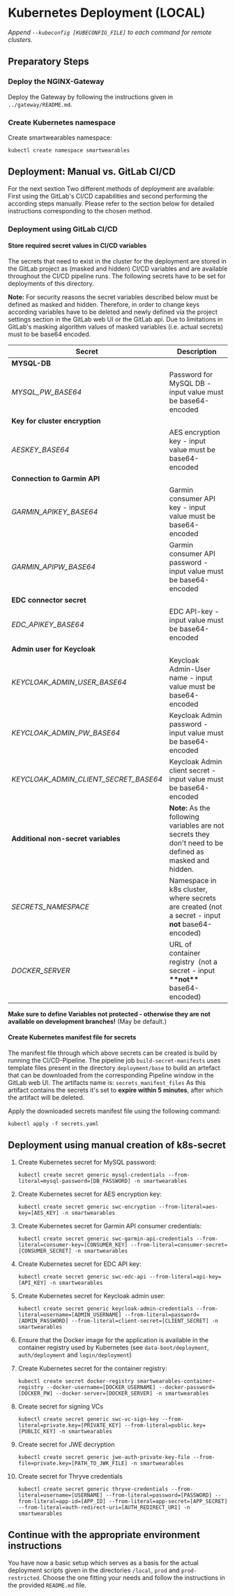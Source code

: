 # Kubernetes Deployment (LOCAL)

_Append `--kubeconfig [KUBECONFIG_FILE]` to each command for remote clusters._

## Preparatory Steps

### Deploy the NGINX-Gateway
Deploy the Gateway by following the instructions given in `../gateway/README.md`.

### Create Kubernetes namespace

Create smartwearables namespace:
   ```
   kubectl create namespace smartwearables
   ```

## Deployment: Manual vs. GitLab CI/CD

For the next sextion Two different methods of deployment are available: First using the GitLab's CI/CD capabilities and second performing the according steps manually. Please refer to the  section below for detailed instructions corresponding to the chosen method.

### Deployment using GitLab CI/CD

#### Store required secret values in CI/CD variables


The secrets that need to exist in the cluster for the deployment are stored in the GitLab project as (masked and hidden) CI/CD variables and are available throughout the CI/CD pipeline runs. 
The following secrets have to be set for deployments of this directory. 

**Note:** For security reasons the secret variables described below must be defined as masked and hidden. Therefore, in order to change keys according variables have to be deleted and newly defined via the project settings section in the GitLab web UI or the GitLab api.
Due to limitations in GitLab's masking algorithm values of masked variables (i.e. actual secrets) must to be base64 encoded.

| Secret                                | Description                                                                                              |
|---------------------------------------|----------------------------------------------------------------------------------------------------------|
| **MYSQL-DB**                          |                                                                                                          |
| _MYSQL_PW_BASE64_                     | Password for MySQL DB - input value must be base64-encoded                                               |
| **Key for cluster encryption**        |                                                                                                          |
| _AESKEY_BASE64_                       | AES encryption key - input value must be base64-encoded                                                  |
| **Connection to Garmin API**          |                                                                                                          |
| _GARMIN_APIKEY_BASE64_                | Garmin consumer API key - input value must be base64-encoded                                             |
| _GARMIN_APIPW_BASE64_                 | Garmin consumer API password - input value must be base64-encoded                                        |
| **EDC connector secret**              |                                                                                                          |
| _EDC_APIKEY_BASE64_                   | EDC API-key - input value must be base64-encoded                                                         |
| **Admin user for Keycloak**           |                                                                                                          |
| _KEYCLOAK_ADMIN_USER_BASE64_          | Keycloak Admin-User name - input value must be base64-encoded                                            |
| _KEYCLOAK_ADMIN_PW_BASE64_            | Keycloak Admin password - input value must be base64-encoded                                             |
| _KEYCLOAK_ADMIN_CLIENT_SECRET_BASE64_ | Keycloak Admin client secret - input value must be base64-encoded                                        |
| **Additional non-secret variables**   | **Note:** As the following variables are not secrets they don't need to be defined as masked and hidden. |
| _SECRETS_NAMESPACE_                   | Namespace in k8s cluster, where secrets are created (not a secret - input **not** base64-encoded)        |
| _DOCKER_SERVER_                       | URL of container registry  (not a secret - input **\*\*not\*\*** base64-encoded)                         |

**Make sure to define Variables not protected - otherwise they are not available on development branches!** (May be default.)


#### Create Kubernetes manifest file for secrets

The manifest file through which above secrets can be created is build by running the CI/CD-Pipeline. The pipeline job `build-secret-manifests` uses template files present in the directory `deployment/base` to build an artefact that can be downloaded from the corresponding Pipeline window in the GitLab web UI.
The artifacts name is: `secrets_manifest_files`
As this artifact contains the secrets it's set to **expire within 5 minutes**, after which the artifact will be deleted.

Apply the downloaded secrets manifest file using the following command:

```
kubectl apply -f secrets.yaml
```

## Deployment using manual creation of k8s-secret

1. Create Kubernetes secret for MySQL password:
   ```
   kubectl create secret generic mysql-credentials --from-literal=mysql-password=[DB_PASSWORD] -n smartwearables
   ```
   
2. Create Kubernetes secret for AES encryption key:
   ```
   kubectl create secret generic swc-encryption --from-literal=aes-key=[AES_KEY] -n smartwearables
   ```   

3. Create Kubernetes secret for Garmin API consumer credentials:
   ```
   kubectl create secret generic swc-garmin-api-credentials --from-literal=consumer-key=[CONSUMER_KEY] --from-literal=consumer-secret=[CONSUMER_SECRET] -n smartwearables
   ```
   
4. Create Kubernetes secret for EDC API key:
   ```
   kubectl create secret generic swc-edc-api --from-literal=api-key=[API_KEY] -n smartwearables
   ```
   
5. Create Kubernetes secret for Keycloak admin user:
   ```
   kubectl create secret generic keycloak-admin-credentials --from-literal=username=[ADMIN_USERNAME] --from-literal=password=[ADMIN_PASSWORD] --from-literal=client-secret=[CLIENT_SECRET] -n smartwearables
   ```
   
6. Ensure that the Docker image for the application is available in the container registry used by Kubernetes
   (see `data-boot/deployment`, `auth/deployment` and `login/deployment`)

   
7. Create Kubernetes secret for the container registry:
   ```
   kubectl create secret docker-registry smartwearables-container-registry --docker-username=[DOCKER_USERNAME] --docker-password=[DOCKER_PW] --docker-server=[DOCKER_SERVER] -n smartwearables
   ```

9. Create secret for signing VCs
    ```
    kubectl create secret generic swc-vc-sign-key --from-literal=private.key=[PRIVATE_KEY] --from-literal=public.key=[PUBLIC_KEY] -n smartwearables
    ```

10. Create secret for JWE decryption
    ```
    kubectl create secret generic jwe-auth-private-key-file --from-file=private.key=[PATH_TO_JWK_FILE] -n smartwearables
    ```
    
11. Create secret for Thryve credentials
    ```
    kubectl create secret generic thryve-credentials --from-literal=username=[USERNAME] --from-literal=password=[PASSWORD] --from-literal=app-id=[APP_ID] --from-literal=app-secret=[APP_SECRET] --from-literal=auth-redirect-uri=[AUTH_REDIRECT_URI] -n smartwearables
    ```

## Continue with the appropriate environment instructions

You have now a basic setup which serves as a basis for the actual deployment scripts given in the directories `/local`, `prod` and `prod-restricted`.
Choose the one fitting your needs and follow the instructions in the provided `README.md` file.